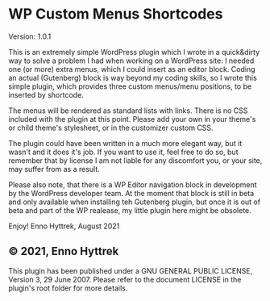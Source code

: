 # WP Custom Menus Shortcodes

 Version: 1.0.1
 
 This is an extremely simple WordPress plugin which I wrote in a quick&dirty way to solve a problem I had when working on a WordPress site: I needed one (or more) extra menus, which I could insert as an editor block. Coding an actual (Gutenberg) block is way beyond my coding skills, so I wrote this simple plugin, which provides three custom menus/menu positions, to be inserted by shortcode.
 
 The menus will be rendered as standard lists with links. There is no CSS included with the plugin at this point. Please add your own in your theme's or child theme's stylesheet, or in the customizer custom CSS.
 
 The plugin could have been written in a much more elegant way, but it wasn't and it does it's job. If you want to use it, feel free to do so, but remember that by license I am not liable for any discomfort you, or your site, may suffer from as a result.
 
 Please also note, that there is a WP Editor navigation block in development by the WordPress developer team. At the moment that block is still in beta and only available when installing teh Gutenberg plugin, but once it is out of beta and part of the WP realease, my little plugin here might be obsolete.
 
 Enjoy!
 Enno Hyttrek, August 2021
 
 © 2021, Enno Hyttrek
 ---
 This plugin has been published under a GNU GENERAL PUBLIC LICENSE, Version 3, 29 June 2007. Please refer to the document LICENSE in the plugin's root folder for more details.
